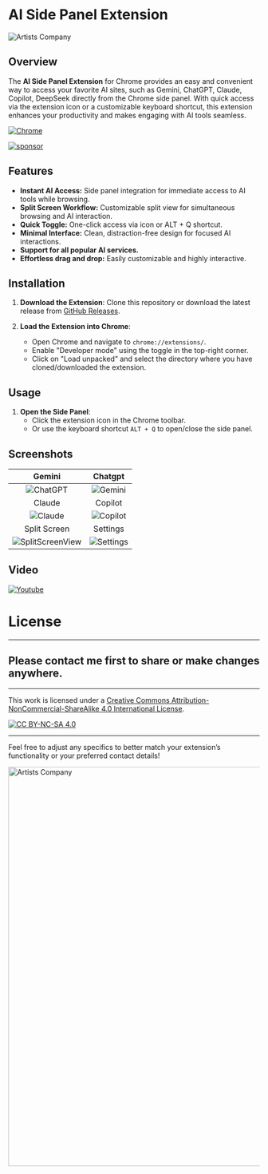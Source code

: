 
# AI Side Panel Extension

![Artists Company](https://raw.githubusercontent.com/creosB/AI-Side-Panel-Extension/refs/heads/main/Images/1.png)

## Overview

The **AI Side Panel Extension** for Chrome provides an easy and convenient way to access your favorite AI sites, such as Gemini, ChatGPT, Claude, Copilot, DeepSeek directly from the Chrome side panel. With quick access via the extension icon or a customizable keyboard shortcut, this extension enhances your productivity and makes engaging with AI tools seamless.


[![Chrome](https://user-images.githubusercontent.com/53124886/111952712-34f12300-8aee-11eb-9fdd-ad579a1eb235.png)](https://chromewebstore.google.com/detail/ai-side-panel/icapcpllhdnnpcmfdcgpnbgchfenmjmg)
 
[![sponsor](https://www.buymeacoffee.com/assets/img/custom_images/orange_img.png)](https://www.buymeacoffee.com/creos)

## Features

- **Instant AI Access:** Side panel integration for immediate access to AI tools while browsing.
- **Split Screen Workflow:** Customizable split view for simultaneous browsing and AI interaction.
- **Quick Toggle:** One-click access via icon or ALT + Q shortcut.
- **Minimal Interface:** Clean, distraction-free design for focused AI interactions.
- **Support for all popular AI services.**
- **Effortless drag and drop:** Easily customizable and highly interactive.

## Installation

1. **Download the Extension**: Clone this repository or download the latest release from [GitHub Releases](https://github.com/creosB/AI-Side-Panel-Extension/releases/tag/release).
2. **Load the Extension into Chrome**:

   - Open Chrome and navigate to `chrome://extensions/`.
   - Enable "Developer mode" using the toggle in the top-right corner.
   - Click on "Load unpacked" and select the directory where you have cloned/downloaded the extension.

## Usage

1. **Open the Side Panel**:
   - Click the extension icon in the Chrome toolbar.
   - Or use the keyboard shortcut `ALT + Q` to open/close the side panel.

## Screenshots
Gemini            |  Chatgpt
:-------------------------:|:-------------------------:
![ChatGPT](https://raw.githubusercontent.com/creosB/AI-Side-Panel-Extension/refs/heads/main/Images/2.png) | ![Gemini](https://raw.githubusercontent.com/creosB/AI-Side-Panel-Extension/refs/heads/main/Images/3.png)
Claude            |  Copilot
![Claude](https://raw.githubusercontent.com/creosB/AI-Side-Panel-Extension/refs/heads/main/Images/4.png) | ![Copilot](https://raw.githubusercontent.com/creosB/AI-Side-Panel-Extension/refs/heads/main/Images/5.png)
Split Screen            |  Settings       
![SplitScreenView](https://raw.githubusercontent.com/creosB/AI-Side-Panel-Extension/refs/heads/main/Images/7.png) | ![Settings](https://raw.githubusercontent.com/creosB/AI-Side-Panel-Extension/refs/heads/main/Images/6.png)

## Video
[![Youtube](http://img.youtube.com/vi/IXg5vbPg-i0/0.jpg)](https://youtu.be/IXg5vbPg-i0)


# License

---

## Please contact me first to share or make changes anywhere.
***
This work is licensed under a
[Creative Commons Attribution-NonCommercial-ShareAlike 4.0 International License][cc-by-nc-sa].

[![CC BY-NC-SA 4.0][cc-by-nc-sa-image]][cc-by-nc-sa]

[cc-by-nc-sa]: http://creativecommons.org/licenses/by-nc-sa/4.0/
[cc-by-nc-sa-image]: https://licensebuttons.net/l/by-nc-sa/4.0/88x31.png
[cc-by-nc-sa-shield]: https://img.shields.io/badge/License-CC%20BY--NC--SA%204.0-lightgrey.svg
***

Feel free to adjust any specifics to better match your extension’s functionality or your preferred contact details!

<a href="https://artistscompany.net/">
  <img src="https://raw.githubusercontent.com/creosB/presentation/main/background.png" alt="Artists Company" width="800">
</a>
